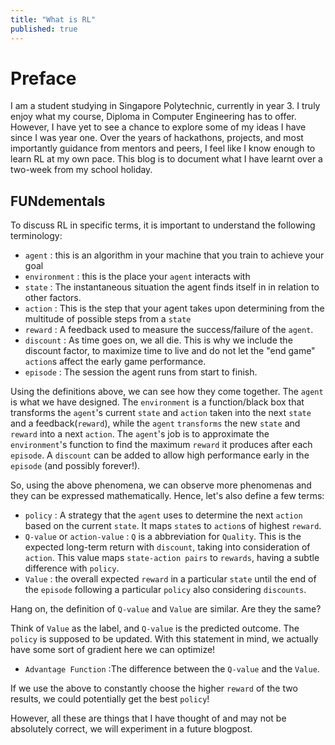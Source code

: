```yaml
---
title: "What is RL"
published: true
---
```


# Preface
I am a student studying in Singapore Polytechnic, currently in year 3. I truly enjoy what my course, Diploma in Computer Engineering has to offer. However, I have yet to see a chance to explore some of my ideas I have since I was year one. Over the years of hackathons, projects, and most importantly guidance from mentors and peers, I feel like I know enough to learn RL at my own pace. This blog is to document what I have learnt over a two-week from my school holiday.

## FUNdementals
To discuss RL in specific terms, it is important to understand the following terminology:
- ```agent``` : this is an algorithm in your machine that you train to achieve your goal
- ```environment``` : this is the place your `agent` interacts with
- ```state``` :  The instantaneous situation the agent finds itself in in relation to other factors.
- ```action``` : This is the step that your agent takes upon determining from the multitude of possible steps from a `state`
- ```reward``` : A feedback used to measure the success/failure of the `agent`.
- ```discount``` : As time goes on, we all die. This is why we include the discount factor, to maximize time to live and do not let the "end game" `action`s affect the early game performance.
- ```episode``` : The session the agent runs from start to finish. 

Using the definitions above, we can see how they come together. The `agent` is what we have designed. The `environment` is a function/black box that transforms the `agent`'s current `state` and `action` taken into the next `state` and a feedback(`reward`), while the `agent` `transforms` the new `state` and `reward` into a next `action`. The `agent`'s job is to approximate the `environment`'s function to find the maximum `reward` it produces after each `episode`. A `discount` can be added to allow high performance early in the `episode` (and possibly forever!).

So, using the above phenomena, we can observe more phenomenas and they can be expressed mathematically. Hence, let's also define a few terms:

- ```policy``` : A strategy that the `agent` uses to determine the next `action` based on the current `state`. It maps `state`s to `action`s of highest `reward`.
- ```Q-value``` or ```action-value``` : `Q` is a abbreviation for `Quality`. This is the expected long-term return with `discount`, taking into consideration of `action`. This value maps `state-action pairs` to `rewards`, having a subtle difference with `policy`.
- ```Value``` : the overall expected `reward` in a particular `state` until the end of the `episode` following a particular `policy` also considering `discounts`. 

Hang on, the definition of `Q-value` and `Value` are similar. Are they the same?

Think of `Value` as the label, and `Q-value` is the predicted outcome. The `policy` is supposed to be updated. With this statement in mind, we actually have some sort of gradient here we can optimize! 

- ```Advantage Function``` :The difference between the `Q-value` and the `Value`.

If we use the above to constantly choose the higher `reward` of the two results, we could potentially get the best `policy`!

However, all these are things that I have thought of and may not be absolutely correct, we will experiment in a future blogpost.